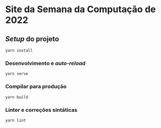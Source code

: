 # Site da Semana da Computação de 2022

## *Setup* do projeto
```
yarn install
```

### Desenvolvimento e *auto-reload*
```
yarn serve
```

### Compilar para produção
```
yarn build
```

### Linter e correções sintáticas
```
yarn lint
```
